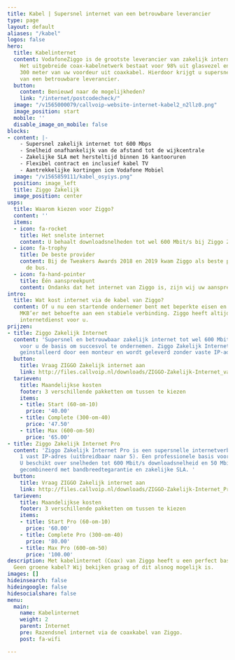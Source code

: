 ```yaml
---
title: Kabel | Supersnel internet van een betrouwbare leverancier
type: page
layout: default
aliases: "/kabel"
logos: false
hero:
  title: Kabelinternet
  content: VodafoneZiggo is de grootste leverancier van zakelijk internet via de kabel.
    Het uitgebreide coax-kabelnetwerk bestaat voor 98% uit glasvezel en tot maximaal
    300 meter van uw voordeur uit coaxkabel. Hierdoor krijgt u supersnel internet
    van een betrouwbare leverancier.
  button:
    content: Benieuwd naar de mogelijkheden?
    link: "/internet/postcodecheck/"
  image: "/v1565000079/callvoip-website-internet-kabel2_n2llz0.png"
  image_position: start
  mobile: ''
  disable_image_on_mobile: false
blocks:
- content: |-
    - Supersnel zakelijk internet tot 600 Mbps
    - Snelheid onafhankelijk van de afstand tot de wijkcentrale
    - Zakelijke SLA met hersteltijd binnen 16 kantooruren
    - Flexibel contract en inclusief kabel TV
    - Aantrekkelijke kortingen icm Vodafone Mobiel
  image: "/v1565859111/kabel_osyiys.png"
  position: image_left
  title: Ziggo Zakelijk
  image_position: center
usps:
  title: Waarom kiezen voor Ziggo?
  content: ''
  items:
  - icon: fa-rocket
    title: Het snelste internet
    content: U behaalt downloadsnelheden tot wel 600 Mbit/s bij Ziggo Zakelijk Pro.
  - icon: fa-trophy
    title: De beste provider
    content: Bij de Tweakers Awards 2018 en 2019 kwam Ziggo als beste provider uit
      de bus.
  - icon: fa-hand-pointer
    title: Één aanspreekpunt
    content: Ondanks dat het internet van Ziggo is, zijn wij uw aanspreekpunt.
intro:
  title: Wat kost internet via de kabel van Ziggo?
  content: Of u nu een startende ondernemer bent met beperkte eisen en wensen of een
    MKB’er met behoefte aan een stabiele verbinding. Ziggo heeft altijd een passende
    internetdienst voor u.
prijzen:
- title: Ziggo Zakelijk Internet
  content: 'Supersnel en betrouwbaar zakelijk internet tot wel 600 Mbit/s. Het is
    voor u de basis om succesvol te ondernemen. Ziggo Zakelijk Internet wordt kosteloos
    geïnstalleerd door een monteur en wordt geleverd zonder vaste IP-adressen. '
  button:
    title: Vraag ZIGGO Zakelijk internet aan
    link: http://files.callvoip.nl/downloads/ZIGGO-Zakelijk-Internet_variabel-IP.pdf
  tarieven:
    title: Maandelijkse kosten
    footer: 3 verschillende pakketten om tussen te kiezen
    items:
    - title: Start (60-om-10)
      price: '40.00'
    - title: Complete (300-om-40)
      price: '47.50'
    - title: Max (600-om-50)
      price: '65.00'
- title: Ziggo Zakelijk Internet Pro
  content: 'Ziggo Zakelijk Internet Pro is een supersnelle internetverbinding met
    1 vast IP-adres (uitbreidbaar naar 5). Een professionele basis voor uw bedrijfsnetwerk.
    U beschikt over snelheden tot 600 Mbit/s downloadsnelheid en 50 Mbit/s uploadsnelheid,
    gecombineerd met bandbreedtegarantie en zakelijke SLA. '
  button:
    title: Vraag ZIGGO Zakelijk internet aan
    link: http://files.callvoip.nl/downloads/ZIGGO-Zakelijk-Internet_Pro.pdf
  tarieven:
    title: Maandelijkse kosten
    footer: 3 verschillende pakketten om tussen te kiezen
    items:
    - title: Start Pro (60-om-10)
      price: '60.00'
    - title: Complete Pro (300-om-40)
      price: '80.00'
    - title: Max Pro (600-om-50)
      price: '100.00'
description: Met kabelinternet (Coax) van Ziggo heeft u een perfect basis voor VoIP-telefonie.
  Geen groene kabel? Wij bekijken graag of dit alsnog mogelijk is.
images: []
hideinsearch: false
hideingoogle: false
hidesocialshare: false
menu:
  main:
    name: Kabelinternet
    weight: 2
    parent: Internet
    pre: Razendsnel internet via de coaxkabel van Ziggo.
    post: fa-wifi

---
```

